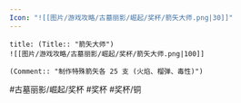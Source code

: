 ```yaml
---
Icon: "![[图片/游戏攻略/古墓丽影/崛起/奖杯/箭矢大师.png|30]]"
---
```

```ad-common-bronze-trophy
title: (Title:: "箭矢大师")
![[图片/游戏攻略/古墓丽影/崛起/奖杯/箭矢大师.png|100]]

(Comment:: "制作特殊箭矢各 25 支 (火焰、榴弹、毒性)")
```

#古墓丽影/崛起/奖杯 #奖杯 #奖杯/铜
